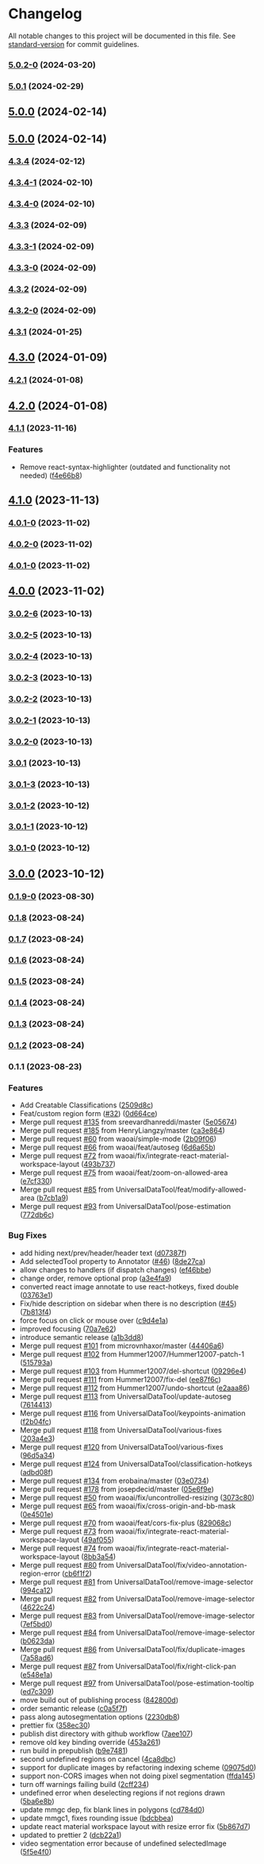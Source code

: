 # Changelog

All notable changes to this project will be documented in this file. See [standard-version](https://github.com/conventional-changelog/standard-version) for commit guidelines.

### [5.0.2-0](https://github.com/starwit/react-image-annotate/compare/5.0.1...5.0.2-0) (2024-03-20)

### [5.0.1](https://github.com/starwit/react-image-annotate/compare/4.3.5...5.0.1) (2024-02-29)

## [5.0.0](https://github.com/starwit/react-image-annotate/compare/4.3.4...5.0.0) (2024-02-14)

## [5.0.0](https://github.com/starwit/react-image-annotate/compare/4.3.4...5.0.0) (2024-02-14)

### [4.3.4](https://github.com/starwit/react-image-annotate/compare/4.3.4-1...4.3.4) (2024-02-12)

### [4.3.4-1](https://github.com/starwit/react-image-annotate/compare/4.3.4-0...4.3.4-1) (2024-02-10)

### [4.3.4-0](https://github.com/starwit/react-image-annotate/compare/4.3.3...4.3.4-0) (2024-02-10)

### [4.3.3](https://github.com/starwit/react-image-annotate/compare/4.3.3-1...4.3.3) (2024-02-09)

### [4.3.3-1](https://github.com/starwit/react-image-annotate/compare/4.3.3-0...4.3.3-1) (2024-02-09)

### [4.3.3-0](https://github.com/starwit/react-image-annotate/compare/4.3.2...4.3.3-0) (2024-02-09)

### [4.3.2](https://github.com/starwit/react-image-annotate/compare/4.3.2-0...4.3.2) (2024-02-09)

### [4.3.2-0](https://github.com/starwit/react-image-annotate/compare/4.3.1...4.3.2-0) (2024-02-09)

### [4.3.1](https://github.com/starwit/react-image-annotate/compare/4.3.0...4.3.1) (2024-01-25)

## [4.3.0](https://github.com/starwit/react-image-annotate/compare/4.2.1...4.3.0) (2024-01-09)

### [4.2.1](https://github.com/starwit/react-image-annotate/compare/4.2.0...4.2.1) (2024-01-08)

## [4.2.0](https://github.com/starwit/react-image-annotate/compare/4.1.1...4.2.0) (2024-01-08)

### [4.1.1](https://github.com/starwit/react-image-annotate/compare/4.1.0...4.1.1) (2023-11-16)


### Features

* Remove react-syntax-highlighter (outdated and functionality not needed) ([f4e66b8](https://github.com/starwit/react-image-annotate/commit/f4e66b8ded0c60e82b5decaa9e4df9c87b4ef014))

## [4.1.0](https://github.com/starwit/react-image-annotate/compare/4.0.2-0...4.1.0) (2023-11-13)

### [4.0.1-0](https://github.com/starwit/react-image-annotate/compare/4.0.0...4.0.1-0) (2023-11-02)

### [4.0.2-0](https://github.com/starwit/react-image-annotate/compare/4.0.0...4.0.2-0) (2023-11-02)

### [4.0.1-0](https://github.com/starwit/react-image-annotate/compare/4.0.0...4.0.1-0) (2023-11-02)

## [4.0.0](https://github.com/starwit/react-image-annotate/compare/3.0.2-6...4.0.0) (2023-11-02)

### [3.0.2-6](https://github.com/starwit/react-image-annotate/compare/3.0.2-5...3.0.2-6) (2023-10-13)

### [3.0.2-5](https://github.com/starwit/react-image-annotate/compare/3.0.2-4...3.0.2-5) (2023-10-13)

### [3.0.2-4](https://github.com/starwit/react-image-annotate/compare/3.0.2-3...3.0.2-4) (2023-10-13)

### [3.0.2-3](https://github.com/starwit/react-image-annotate/compare/3.0.2-2...3.0.2-3) (2023-10-13)

### [3.0.2-2](https://github.com/starwit/react-image-annotate/compare/3.0.2-1...3.0.2-2) (2023-10-13)

### [3.0.2-1](https://github.com/starwit/react-image-annotate/compare/3.0.2-0...3.0.2-1) (2023-10-13)

### [3.0.2-0](https://github.com/starwit/react-image-annotate/compare/3.0.1...3.0.2-0) (2023-10-13)

### [3.0.1](https://github.com/starwit/react-image-annotate/compare/3.0.1-3...3.0.1) (2023-10-13)

### [3.0.1-3](https://github.com/starwit/react-image-annotate/compare/3.0.1-2...3.0.1-3) (2023-10-13)

### [3.0.1-2](https://github.com/starwit/react-image-annotate/compare/3.0.1-1...3.0.1-2) (2023-10-12)

### [3.0.1-1](https://github.com/starwit/react-image-annotate/compare/3.0.1-0...3.0.1-1) (2023-10-12)

### [3.0.1-0](https://github.com/starwit/react-image-annotate/compare/3.0.0...3.0.1-0) (2023-10-12)

## [3.0.0](https://github.com/starwit/react-image-annotate/compare/0.1.9-0...3.0.0) (2023-10-12)

### [0.1.9-0](https://github.com/starwit/react-image-annotate/compare/0.1.8...0.1.9-0) (2023-08-30)

### [0.1.8](https://github.com/starwit/react-image-annotate/compare/0.1.7...0.1.8) (2023-08-24)

### [0.1.7](https://github.com/starwit/react-image-annotate/compare/0.1.6...0.1.7) (2023-08-24)

### [0.1.6](https://github.com/starwit/react-image-annotate/compare/0.1.5...0.1.6) (2023-08-24)

### [0.1.5](https://github.com/starwit/react-image-annotate/compare/0.1.4...0.1.5) (2023-08-24)

### [0.1.4](https://github.com/starwit/react-image-annotate/compare/0.1.3...0.1.4) (2023-08-24)

### [0.1.3](https://github.com/starwit/react-image-annotate/compare/0.1.2...0.1.3) (2023-08-24)

### [0.1.2](https://github.com/starwit/react-image-annotate/compare/0.1.1...0.1.2) (2023-08-24)

### 0.1.1 (2023-08-23)


### Features

* Add Creatable Classifications ([2509d8c](https://github.com/starwit/react-image-annotate/commit/2509d8cf677e1cdc548a89e7f1ce826c63da4156))
* Feat/custom region form ([#32](https://github.com/starwit/react-image-annotate/issues/32)) ([0d664ce](https://github.com/starwit/react-image-annotate/commit/0d664cee0e4f1378a05cda09fbc1e99e3c02b24a))
* Merge pull request [#135](https://github.com/starwit/react-image-annotate/issues/135) from sreevardhanreddi/master ([5e05674](https://github.com/starwit/react-image-annotate/commit/5e056743bb756e9fc3af4dce7070c4e948af69f4))
* Merge pull request [#185](https://github.com/starwit/react-image-annotate/issues/185) from HenryLiangzy/master ([ca3e864](https://github.com/starwit/react-image-annotate/commit/ca3e864326c14413e0a4df2544b5c1ecdccac987))
* Merge pull request [#60](https://github.com/starwit/react-image-annotate/issues/60) from waoai/simple-mode ([2b09f06](https://github.com/starwit/react-image-annotate/commit/2b09f06b81b812d05a4a8ca43dc1bdeb1f2abedf))
* Merge pull request [#66](https://github.com/starwit/react-image-annotate/issues/66) from waoai/feat/autoseg ([6d6a65b](https://github.com/starwit/react-image-annotate/commit/6d6a65bbef9d0b60989cf42faea396bd7ce18e34))
* Merge pull request [#72](https://github.com/starwit/react-image-annotate/issues/72) from waoai/fix/integrate-react-material-workspace-layout ([493b737](https://github.com/starwit/react-image-annotate/commit/493b737cf05e931aad159f5a102328d3548025c9))
* Merge pull request [#75](https://github.com/starwit/react-image-annotate/issues/75) from waoai/feat/zoom-on-allowed-area ([e7cf330](https://github.com/starwit/react-image-annotate/commit/e7cf330213aa1a28ed76a56eb1ca46d9d83113cf))
* Merge pull request [#85](https://github.com/starwit/react-image-annotate/issues/85) from UniversalDataTool/feat/modify-allowed-area ([b7cb1a9](https://github.com/starwit/react-image-annotate/commit/b7cb1a958ad267dcae34a35de5fdf685e6158477))
* Merge pull request [#93](https://github.com/starwit/react-image-annotate/issues/93) from UniversalDataTool/pose-estimation ([772db6c](https://github.com/starwit/react-image-annotate/commit/772db6cb122787e25c342ee56c20da3a9133f2b9))


### Bug Fixes

* add hiding next/prev/header/header text ([d07387f](https://github.com/starwit/react-image-annotate/commit/d07387f71b9b0dd4bc4ac6550886b256b94c3cac))
* Add selectedTool property to Annotator ([#46](https://github.com/starwit/react-image-annotate/issues/46)) ([8de27ca](https://github.com/starwit/react-image-annotate/commit/8de27ca5b48cbb348e4c3f6f15790d91c54c9f5b))
* allow changes to handlers (if dispatch changes) ([ef46bbe](https://github.com/starwit/react-image-annotate/commit/ef46bbecd07f9c50b75b5d9446615ccce69ab767))
* change order, remove optional prop ([a3e4fa9](https://github.com/starwit/react-image-annotate/commit/a3e4fa9e8df7e2b11475310d9e0b829666686264))
* converted react image annotate to use react-hotkeys, fixed double ([03763e1](https://github.com/starwit/react-image-annotate/commit/03763e1ecce28ed7013d87e6f29b5b925fcf3bac))
* Fix/hide description on sidebar when there is no description ([#45](https://github.com/starwit/react-image-annotate/issues/45)) ([7b813f4](https://github.com/starwit/react-image-annotate/commit/7b813f4ef97a25411dd24ada34c5f74da2af0fa0))
* force focus on click or mouse over ([c9d4e1a](https://github.com/starwit/react-image-annotate/commit/c9d4e1a79246c72d2a5cb53c006e36b7c5a29588))
* improved focusing ([70a7e62](https://github.com/starwit/react-image-annotate/commit/70a7e62f57e71da569642bc86ad21125a9b1f07a))
* introduce semantic release ([a1b3dd8](https://github.com/starwit/react-image-annotate/commit/a1b3dd836e28c0e8b30061cd344069647d60f377))
* Merge pull request [#101](https://github.com/starwit/react-image-annotate/issues/101) from microvnhaxor/master ([44406a6](https://github.com/starwit/react-image-annotate/commit/44406a6eb59f974c978f8c0f899244684e821631))
* Merge pull request [#102](https://github.com/starwit/react-image-annotate/issues/102) from Hummer12007/Hummer12007-patch-1 ([515793a](https://github.com/starwit/react-image-annotate/commit/515793aeee605553155176d6dcbf736fa8c5d1e1))
* Merge pull request [#103](https://github.com/starwit/react-image-annotate/issues/103) from Hummer12007/del-shortcut ([09296e4](https://github.com/starwit/react-image-annotate/commit/09296e48cf1524a8c63b083dc7d2d9cf5f2ff943))
* Merge pull request [#111](https://github.com/starwit/react-image-annotate/issues/111) from Hummer12007/fix-del ([ee87f6c](https://github.com/starwit/react-image-annotate/commit/ee87f6cb009d5a27ea1e696b4de798cae4c88aa8))
* Merge pull request [#112](https://github.com/starwit/react-image-annotate/issues/112) from Hummer12007/undo-shortcut ([e2aaa86](https://github.com/starwit/react-image-annotate/commit/e2aaa86ceb6bda0ce1e5240ede95e0a5dafeeadb))
* Merge pull request [#113](https://github.com/starwit/react-image-annotate/issues/113) from UniversalDataTool/update-autoseg ([7614413](https://github.com/starwit/react-image-annotate/commit/7614413538243eb8b8d11fe0d175afe21467cf30))
* Merge pull request [#116](https://github.com/starwit/react-image-annotate/issues/116) from UniversalDataTool/keypoints-animation ([f2b04fc](https://github.com/starwit/react-image-annotate/commit/f2b04fc50fe7805510c89cf85e88fc2361ca09c2))
* Merge pull request [#118](https://github.com/starwit/react-image-annotate/issues/118) from UniversalDataTool/various-fixes ([203a4e3](https://github.com/starwit/react-image-annotate/commit/203a4e3b258a399ddeb0da163f24b58432ee1c83))
* Merge pull request [#120](https://github.com/starwit/react-image-annotate/issues/120) from UniversalDataTool/various-fixes ([96d5a34](https://github.com/starwit/react-image-annotate/commit/96d5a34f1feb7e5c69a51df1cf3efb20502ed3c9))
* Merge pull request [#124](https://github.com/starwit/react-image-annotate/issues/124) from UniversalDataTool/classification-hotkeys ([adbd08f](https://github.com/starwit/react-image-annotate/commit/adbd08f895fb1c2e84d487a0efaf704f2423d158))
* Merge pull request [#134](https://github.com/starwit/react-image-annotate/issues/134) from erobaina/master ([03e0734](https://github.com/starwit/react-image-annotate/commit/03e07343a76b8b313217853e73091c69a5711bd8))
* Merge pull request [#178](https://github.com/starwit/react-image-annotate/issues/178) from josepdecid/master ([05e6f9e](https://github.com/starwit/react-image-annotate/commit/05e6f9ef17a5927f8760368479f04ae0cc4e7f91))
* Merge pull request [#50](https://github.com/starwit/react-image-annotate/issues/50) from waoai/fix/uncontrolled-resizing ([3073c80](https://github.com/starwit/react-image-annotate/commit/3073c80ec3fccdd50e07042b073495d5299247b4))
* Merge pull request [#65](https://github.com/starwit/react-image-annotate/issues/65) from waoai/fix/cross-origin-and-bb-mask ([0e4501e](https://github.com/starwit/react-image-annotate/commit/0e4501e1c530ba65259c0e36db30807df1dcf7d4))
* Merge pull request [#70](https://github.com/starwit/react-image-annotate/issues/70) from waoai/feat/cors-fix-plus ([829068c](https://github.com/starwit/react-image-annotate/commit/829068c9641d0774116ba2461ed7dbe5db6a234b))
* Merge pull request [#73](https://github.com/starwit/react-image-annotate/issues/73) from waoai/fix/integrate-react-material-workspace-layout ([49af055](https://github.com/starwit/react-image-annotate/commit/49af05564fca2c3cb1b94f0fd47afa071a1953c0))
* Merge pull request [#74](https://github.com/starwit/react-image-annotate/issues/74) from waoai/fix/integrate-react-material-workspace-layout ([8bb3a54](https://github.com/starwit/react-image-annotate/commit/8bb3a54f5345b964e83c9693a62bb3e0521cc09f))
* Merge pull request [#80](https://github.com/starwit/react-image-annotate/issues/80) from UniversalDataTool/fix/video-annotation-region-error ([cb6f1f2](https://github.com/starwit/react-image-annotate/commit/cb6f1f2731fdf324594a92c57054dc7e351243c6))
* Merge pull request [#81](https://github.com/starwit/react-image-annotate/issues/81) from UniversalDataTool/remove-image-selector ([994ca12](https://github.com/starwit/react-image-annotate/commit/994ca12b74734cab17ff3aa8d2b4b259a24e6296))
* Merge pull request [#82](https://github.com/starwit/react-image-annotate/issues/82) from UniversalDataTool/remove-image-selector ([4622c24](https://github.com/starwit/react-image-annotate/commit/4622c248cbc02ed0d897bc13c571119586e69beb))
* Merge pull request [#83](https://github.com/starwit/react-image-annotate/issues/83) from UniversalDataTool/remove-image-selector ([7ef5bd0](https://github.com/starwit/react-image-annotate/commit/7ef5bd0bbb96424bc0fb242e6b8cce037693a104))
* Merge pull request [#84](https://github.com/starwit/react-image-annotate/issues/84) from UniversalDataTool/remove-image-selector ([b0623da](https://github.com/starwit/react-image-annotate/commit/b0623daa629ef458c5467d75011b1c8db69e8551))
* Merge pull request [#86](https://github.com/starwit/react-image-annotate/issues/86) from UniversalDataTool/fix/duplicate-images ([7a58ad6](https://github.com/starwit/react-image-annotate/commit/7a58ad6daa035c874a6769414b89a6794a94577a))
* Merge pull request [#87](https://github.com/starwit/react-image-annotate/issues/87) from UniversalDataTool/fix/right-click-pan ([e548e1a](https://github.com/starwit/react-image-annotate/commit/e548e1a78cdb8d72f52fab05516cfab517577093))
* Merge pull request [#97](https://github.com/starwit/react-image-annotate/issues/97) from UniversalDataTool/pose-estimation-tooltip ([ed7c309](https://github.com/starwit/react-image-annotate/commit/ed7c30961655530e9746c9f342a97a72731b45b4))
* move build out of publishing process ([842800d](https://github.com/starwit/react-image-annotate/commit/842800d77b7e3dc2e9234c450d19e4b36c523ac1))
* order semantic release ([c0a5f7f](https://github.com/starwit/react-image-annotate/commit/c0a5f7f9d9abad57d1b3da8fb0a14692618b1eb1))
* pass along autosegmentation options ([2230db8](https://github.com/starwit/react-image-annotate/commit/2230db801622f8906af2c99e8090c1bd225b3205))
* prettier fix ([358ec30](https://github.com/starwit/react-image-annotate/commit/358ec30f87c22221feb33e97ac9d1b86582ca8cc))
* publish dist directory with github workflow ([7aee107](https://github.com/starwit/react-image-annotate/commit/7aee107e0f186b8a82b538a2250540fb6c69aaf6))
* remove old key binding override ([453a261](https://github.com/starwit/react-image-annotate/commit/453a2613406b8b12a8ce6c428d6c558edc68f4fb))
* run build in prepublish ([b9e7481](https://github.com/starwit/react-image-annotate/commit/b9e74819224606eeae17d448dfbe2e7be9b49b17))
* second undefined regions on cancel ([4ca8dbc](https://github.com/starwit/react-image-annotate/commit/4ca8dbc9687efd6bae3d01766df0780423f60d7f))
* support for duplicate images by refactoring indexing scheme ([09075d0](https://github.com/starwit/react-image-annotate/commit/09075d0f7c70b4198e503a5cbfc89f5c1431e321))
* support non-CORS images when not doing pixel segmentation ([ffda145](https://github.com/starwit/react-image-annotate/commit/ffda1457e7d1d46429d8cb3550386c3207d1eaa5))
* turn off warnings failing build ([2cff234](https://github.com/starwit/react-image-annotate/commit/2cff2349e634d00cb3905a3771f7a8428faf4e91))
* undefined error when deselecting regions if not regions drawn ([5ba6e8b](https://github.com/starwit/react-image-annotate/commit/5ba6e8b2ded0031c24d883bee4b2dc02c79230d3))
* update mmgc dep, fix blank lines in polygons ([cd784d0](https://github.com/starwit/react-image-annotate/commit/cd784d0253555b2b5dfdc6f66fd8d0614b17a6a0))
* update mmgc1, fixes rounding issue ([bdcbbea](https://github.com/starwit/react-image-annotate/commit/bdcbbeac1be664c217a9df6bdd36fd02efd8837d))
* update react material workspace layout with resize error fix ([5b867d7](https://github.com/starwit/react-image-annotate/commit/5b867d7d8f2808aa8bb692199863f7624459e348))
* updated to prettier 2 ([dcb22a1](https://github.com/starwit/react-image-annotate/commit/dcb22a11ca7efeda7b5fa6ef6cc46fb98d5c153d))
* video segmentation error because of undefined selectedImage ([5f5e4f0](https://github.com/starwit/react-image-annotate/commit/5f5e4f020851d5154207a341fd5ff106d1191945))
